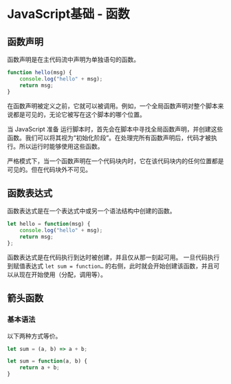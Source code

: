 # JavaScript基础 - 函数
## 函数声明
函数声明是在主代码流中声明为单独语句的函数。
```js
function hello(msg) {
    console.log("hello" + msg);
    return msg;
}
```
在函数声明被定义之前，它就可以被调用。例如，一个全局函数声明对整个脚本来说都是可见的，无论它被写在这个脚本的哪个位置。

当 JavaScript 准备 运行脚本时，首先会在脚本中寻找全局函数声明，并创建这些函数。我们可以将其视为“初始化阶段”。在处理完所有函数声明后，代码才被执行。所以运行时能够使用这些函数。

严格模式下，当一个函数声明在一个代码块内时，它在该代码块内的任何位置都是可见的。但在代码块外不可见。
## 函数表达式
函数表达式是在一个表达式中或另一个语法结构中创建的函数。
```js
let hello = function(msg) {
    console.log("hello" + msg);
    return msg;
};
```
函数表达式是在代码执行到达时被创建，并且仅从那一刻起可用。
一旦代码执行到赋值表达式 `let sum = function…` 的右侧，此时就会开始创建该函数，并且可以从现在开始使用（分配，调用等）。

## 箭头函数
### 基本语法
以下两种方式等价。
```js
let sum = (a, b) => a + b;
```
```js
let sum = function(a, b) {
    return a + b;
}
```
